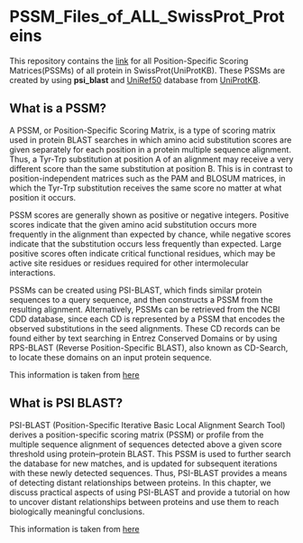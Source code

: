 # PSSM_Files_of_ALL_SwissProt_Proteins
 This repository contains the [link](https://drive.google.com/drive/folders/1XYZG8NIVMjTb1eBoF54KCByLCv6IZcSQ?usp=sharing) for all Position-Specific Scoring Matrices(PSSMs) of all protein in SwissProt(UniProtKB).
 These PSSMs are created by using **psi_blast** and [UniRef50](https://www.uniprot.org/uniref/?query=&fil=identity:0.5) database from [UniProtKB](https://www.uniprot.org/).
## What is a PSSM?
A PSSM, or Position-Specific Scoring Matrix, is a type of scoring matrix used in protein BLAST searches in which amino acid substitution scores are given separately for each position in a protein multiple sequence alignment. Thus, a Tyr-Trp substitution at position A of an alignment may receive a very different score than the same substitution at position B. This is in contrast to position-independent matrices such as the PAM and BLOSUM matrices, in which the Tyr-Trp substitution receives the same score no matter at what position it occurs.

PSSM scores are generally shown as positive or negative integers. Positive scores indicate that the given amino acid substitution occurs more frequently in the alignment than expected by chance, while negative scores indicate that the substitution occurs less frequently than expected. Large positive scores often indicate critical functional residues, which may be active site residues or residues required for other intermolecular interactions.

PSSMs can be created using PSI-BLAST, which finds similar protein sequences to a query sequence, and then constructs a PSSM from the resulting alignment. Alternatively, PSSMs can be retrieved from the NCBI CDD database, since each CD is represented by a PSSM that encodes the observed substitutions in the seed alignments. These CD records can be found either by text searching in Entrez Conserved Domains or by using RPS-BLAST (Reverse Position-Specific BLAST), also known as CD-Search, to locate these domains on an input protein sequence.

This information is taken from [here](https://www.ncbi.nlm.nih.gov/Class/Structure/pssm/pssm_viewer.cgi#:~:text=A%20PSSM%2C%20or%20Position%2DSpecific,a%20protein%20multiple%20sequence%20alignment)

## What is PSI BLAST?
PSI-BLAST (Position-Specific Iterative Basic Local Alignment Search Tool) derives a position-specific scoring matrix (PSSM) or profile from the multiple sequence alignment of sequences detected above a given score threshold using protein–protein BLAST. This PSSM is used to further search the database for new matches, and is updated for subsequent iterations with these newly detected sequences. Thus, PSI-BLAST provides a means of detecting distant relationships between proteins. In this chapter, we discuss practical aspects of using PSI-BLAST and provide a tutorial on how to uncover distant relationships between proteins and use them to reach biologically meaningful conclusions.

This information is taken from [here](https://www.ncbi.nlm.nih.gov/books/NBK2590/#:~:text=Summary,threshold%20using%20protein%E2%80%93protein%20BLAST.)